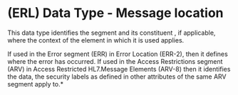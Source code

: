 # (ERL) Data Type - Message location

This data type identifies the segment and its constituent , if applicable, where the context of the element in which it is used applies.

If used in the Error segment (ERR) in Error Location (ERR-2), then it defines where the error has occurred. If used in the Access Restrictions segment (ARV) in Access Restricted HL7.Message Elements (ARV-8) then it identifies the data, the security labels as defined in other attributes of the same ARV segment apply to.*
